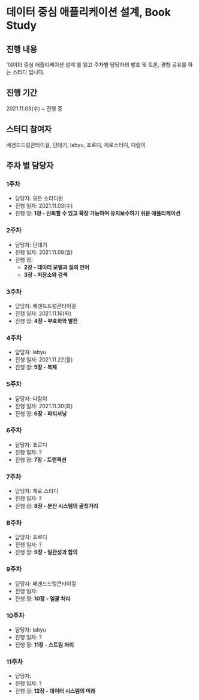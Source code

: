 # 데이터 중심 애플리케이션 설계, Book Study

## 진행 내용
'데이터 중심 애플리케이션 설계'를 읽고 주차별 담당자의 발표 및 토론, 경험 공유를 하는 스터디 입니다.

## 진행 기간
2021.11.03(수) ~ 진행 중

## 스터디 참여자
배겐드드렁큰타이걸, 단데기, labyu, 죠르디, 제로스터디, 다람이

## 주차 별 담당자 
### 1주차
- 담당자: 모든 스터디원
- 진행 일자: 2021.11.03(수)
- 진행 장: **1장 - 신뢰할 수 있고 확장 가능하며 유지보수하기 쉬운 애플리케이션**

### 2주차
- 담당자: 단데기
- 진행 일자: 2021.11.08(월)
- 진행 장: 
  - **2장 - 데이터 모델과 질의 언어**
  - **3장 - 저장소와 검색**

### 3주차
- 담당자: 배갠드드렁큰타이걸
- 진행 일자: 2021.11.16(화)
- 진행 장: **4장 - 부호화와 발전**

### 4주차
- 담당자: labyu
- 진행 일자: 2021.11.22(월)
- 진행 장: **5장 - 복제**

### 5주차
- 담당자: 다람이
- 진행 일자: 2021.11.30(화)
- 진행 장: **6장 - 파티셔닝**

### 6주차
- 담당자: 죠르디
- 진행 일자: ?
- 진행 장: **7장 - 트랜잭션**

### 7주차
- 담당자: 제로 스터디
- 진행 일자: ?
- 진행 장: **8장 - 분산 시스템의 골칫거리**

### 8주차
- 담당자: 죠르디
- 진행 일자: ?
- 진행 장: **9장 - 일관성과 합의**

### 9주차
- 담당자: 배겐드드렁큰타이걸
- 진행 일자:
- 진행 장: **10장 - 일괄 처리**

### 10주차
- 담당자: labyu
- 진행 일자: ?
- 진행 장: **11장 - 스트림 처리**

### 11주차
- 담당자: 
- 진행 일자: ?
- 진행 장: **12장 - 데이터 시스템의 미래**
